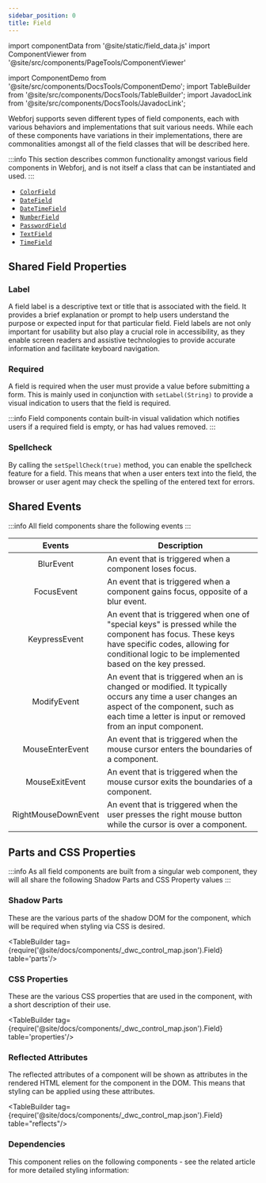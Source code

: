 ```yaml
---
sidebar_position: 0
title: Field
---
```


import componentData from '@site/static/field_data.js'
import ComponentViewer from '@site/src/components/PageTools/ComponentViewer'

import ComponentDemo from '@site/src/components/DocsTools/ComponentDemo';
import TableBuilder from '@site/src/components/DocsTools/TableBuilder';
import JavadocLink from '@site/src/components/DocsTools/JavadocLink';

<JavadocLink type="engine" location="org/dwcj/component/field/AbstractField"/>

Webforj supports seven different types of field components, each with various behaviors and implementations that suit various
needs. While each of these components have variations in their implementations, there are commonalities amongst all of the 
field classes that will be described here.

:::info
This section describes common functionality amongst various field components in Webforj, and is not itself a class that can be instantiated and used.
:::

<!-- <ComponentViewer componentData={componentData} /> -->

- [`ColorField`](/docs/components/fields/colorfield)
- [`DateField`](/docs/components/fields/datefield)
- [`DateTimeField`](/docs/components/fields/datetimefield)
- [`NumberField`](/docs/components/fields/numberfield)
- [`PasswordField`](/docs/components/fields/passwordfield)
- [`TextField`](/docs/components/fields/textfield)
- [`TimeField`](/docs/components/fields/timefield)

## Shared Field Properties 

<!-- ### Autocomplete

Specifies the browser's behavior regarding automatic form filling and completion. The available options include OFF, ON, and specific values for different types of autocomplete data such as names, addresses, and email addresses. The complete list of Enum values can be found in the Javadoc. -->

### Label

A field label is a descriptive text or title that is associated with the field. It provides a brief explanation or prompt to help users understand the purpose or expected input for that particular field. Field labels are not only important for usability but also play a crucial role in accessibility, as they enable screen readers and assistive technologies to provide accurate information and facilitate keyboard navigation.

### Required

A field is required when the user must provide a value before submitting a form. This is mainly used in conjunction with `setLabel(String)` to provide a visual indication to users that the field is required. 

:::info
Field components contain built-in visual validation which notifies users if a required field is empty, or has had values removed.
:::

### Spellcheck

By calling the `setSpellCheck(true)` method, you can enable the spellcheck feature for a field. This means that when a user enters text into the field, the browser or user agent may check the spelling of the entered text for errors.


## Shared Events

:::info
All field components share the following events
:::

| Events | Description |
|:-:|-|
|<JavadocLink type="engine" location="org/dwcj/component/event/BlurEvent"  code="true">BlurEvent</JavadocLink> | An event that is triggered when a component loses focus.|
|<JavadocLink type="engine" location="org/dwcj/component/event/FocusEvent"  code="true">FocusEvent</JavadocLink>                   | An event that is triggered when a component gains focus, opposite of a blur event. |
|<JavadocLink type="engine" location="org/dwcj/component/event/KeypressEvent"  code="true">KeypressEvent</JavadocLink>| An event that is triggered when one of "special keys" is pressed while the component has focus. These keys have specific codes, allowing for conditional logic to be implemented based on the key pressed.|
|<JavadocLink type="engine" location="org/dwcj/component/event/ModifyEvent"  code="true">ModifyEvent</JavadocLink>| An event that is triggered when an is changed or modified. It typically occurs any time a user changes an aspect of the component, such as each time a letter is input or removed from an input component.|
|<JavadocLink type="engine" location="org/dwcj/component/event/MouseEnterEvent"  code="true">MouseEnterEvent</JavadocLink>              | An event that is triggered when the mouse cursor enters the boundaries of a component. |
|<JavadocLink type="engine" location="org/dwcj/component/event/MouseExitEvent"  code="true">MouseExitEvent</JavadocLink>               | An event that is triggered when the mouse cursor exits the boundaries of a component. |
|<JavadocLink type="engine" location="org/dwcj/component/event/RightMouseDownEvent"  code="true">RightMouseDownEvent</JavadocLink>          | An event that is triggered when the user presses the right mouse button while the cursor is over a component.|

## Parts and CSS Properties

:::info
As all field components are built from a singular web component, they will all share the
following Shadow Parts and CSS Property values
:::


### Shadow Parts

These are the various parts of the shadow DOM for the component, which will be required when styling via CSS is desired.

<TableBuilder tag={require('@site/docs/components/_dwc_control_map.json').Field}  table='parts'/>

### CSS Properties

These are the various CSS properties that are used in the component, with a short description of their use.

<TableBuilder tag={require('@site/docs/components/_dwc_control_map.json').Field}  table='properties'/>

### Reflected Attributes

The reflected attributes of a component will be shown as attributes in the rendered HTML element for the component in the DOM. This means that styling can be applied using these attributes.

<TableBuilder tag={require('@site/docs/components/_dwc_control_map.json').Field} table="reflects"/>

### Dependencies

This component relies on the following components - see the related article for more detailed styling information:

<TableBuilder tag='dwc-field' table="dependencies"/>